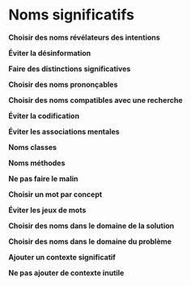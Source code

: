 # Noms significatifs

**Choisir des noms révélateurs des intentions**

**Éviter la désinformation**

**Faire des distinctions significatives**

**Choisir des noms prononçables**

**Choisir des noms compatibles avec une recherche**

**Éviter la codification**

**Éviter les associations mentales**

**Noms classes**

**Noms méthodes**

**Ne pas faire le malin**

**Choisir un mot par concept**

**Éviter les jeux de mots**

**Choisir des noms dans le domaine de la solution**

**Choisir des noms dans le domaine du problème**

**Ajouter un contexte significatif**

**Ne pas ajouter de contexte inutile**